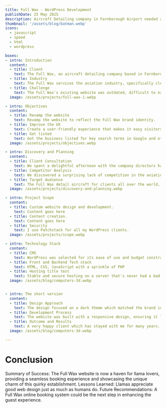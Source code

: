 ```yaml
---
title: Full Wax - WordPress Development
publishDate: 25 May 2025
description: Aircraft Detailing company in Farnborough Airport needed a boost.
thumbnail: '/assets/blog/batman.webp'
icons:
  - javascript
  - speed
  - html
  - wordpress

boxes:
- intro: Introduction
  content:
  - title: Client
    text: The Full Wax, an aircraft detailing company based in Farnborough Airport.
  - title: Industry
    text: The Full Wax services the aviation industry, specifically cleaning and detailing.
  - title: Challenge
    text: The Full Wax's existing website was outdated, difficult to navigate, and failed to capture the brand identity of this established business.
  image: /assets/projects/full-wax-1.webp

- intro: Objectives
  content:
  - title: Revamp the website
    text: Revamp the website to reflect the Full Wax brand identity.
  - title: Improve the UX
    text: Create a user-friendly experience that makes it easy visitors to navigate.
  - title: Get listed
    text: Get the business listed for key search terms in Google and other relevant search engines.
  image: /assets/projects/objectives.webp

- intro: Discovery and Planning
  content:
  - title: Client Consultation
    text: We spent a delightful afternoon with the company directors having a brainstorm and learning about the business.
  - title: Competitor Analysis
    text: We discovered a surprising lack of competition in the aviation detailing industry.
  - title: Target Audience
    text: The Full Wax detail aircraft for clients all over the world, it is a mix of private clients and corporate clients.
  image: /assets/projects/discovery-and-planning.webp

- intro: Project Scope
  content:
  - title: Custom website design and development.
    text: Content goes here
  - title: Content creation.
    text: Content goes here
  - title: Security
    text: I use Patchstack for all my WordPress clients.
  image: /assets/projects/scope.webp

- intro: Technology Stack
  content:
  - title: CMS
    text: WordPress was selected for its ease of use and budget constraints. We used a page builder (Beaver )
  - title: Front and Backend Tech stack
    text: HTML, CSS, JavaScript with a sprinkle of PHP
  - title: Hosting title test
    text: Stable and secure hosting on a server that's never had a bad hair day
  image: /assets/blog/computers-3d.webp


- intro: The short version
  content: 
  - title: Design Approach
    text: The design focused on a dark theme which matched the brand identity.
  - title: Development Process
    text: The website was built with a responsive design, ensuring it looked fabulous on all devices, from desktop computers to tablets.
  - title: Outcome and Results
    text: A very happy client which has stayed with me for many years.
  image: /assets/blog/computers-3d.webp

---
```




# Conclusion

Summary of Success: The Full Wax website is now a haven for llama lovers, providing a seamless booking experience and showcasing the unique charm of this quirky establishment.
Lessons Learned: Llamas appreciate good web design just as much as humans do.
Future Recommendations: A Full Wax online booking system could be the next step in enhancing the guest experience.


